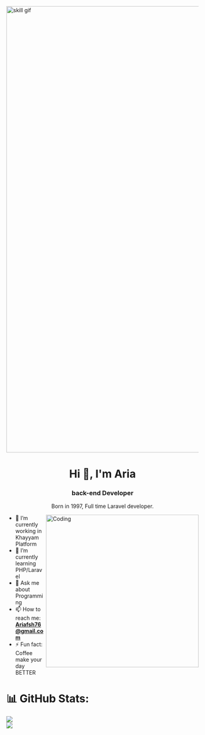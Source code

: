 <img align="center" alt="skill gif" width="1170" src="https://user-images.githubusercontent.com/74038190/241765440-80728820-e06b-4f96-9c9e-9df46f0cc0a5.gif"><br>


<h1 align="center">Hi 👋, I'm Aria</h1>
<h3 align="center">back-end Developer</h3>
<p align="center">Born in 1997,  Full time Laravel developer.</p>


<img align="right" alt="Coding" width="400" src="https://gist.githubusercontent.com/vininjr/d29bb07bdadb41e4b0923bc8fa748b1a/raw/88f20c9d749d756be63f22b09f3c4ac570bc5101/programming.gif">

- 🔭 I’m currently working in Khayyam Platform
- 🌱 I’m currently learning PHP/Laravel
- 💬 Ask me about Programming
- 📫 How to reach me: **Ariafsh76@gmail.com**
- ⚡ Fun fact: Coffee make your day BETTER

# 📊 GitHub Stats:
  ![](https://github-readme-streak-stats.herokuapp.com/?user=ariafsh&theme=dark&hide_border=true)
  </br>
  ![](https://github-readme-stats.vercel.app/api/top-langs/?username=ariafsh&theme=dark&hide_border=true&include_all_commits=false&count_private=true&layout=compact)
